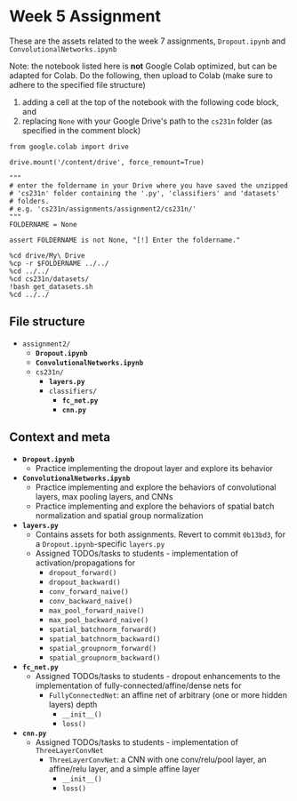 # Week 5 Assignment
These are the assets related to the week 7 assignments, `Dropout.ipynb` and `ConvolutionalNetworks.ipynb`

Note: the notebook listed here is **not** Google Colab optimized, but can be adapted for Colab. Do the following, then upload to Colab (make sure to adhere to the specified file structure)
1. adding a cell at the top of the notebook with the following code block, and
2. replacing `None` with your Google Drive's path to the `cs231n` folder (as specified in the comment block)

```
from google.colab import drive

drive.mount('/content/drive', force_remount=True)

"""
# enter the foldername in your Drive where you have saved the unzipped
# 'cs231n' folder containing the '.py', 'classifiers' and 'datasets'
# folders.
# e.g. 'cs231n/assignments/assignment2/cs231n/'
"""
FOLDERNAME = None

assert FOLDERNAME is not None, "[!] Enter the foldername."

%cd drive/My\ Drive
%cp -r $FOLDERNAME ../../
%cd ../../
%cd cs231n/datasets/
!bash get_datasets.sh
%cd ../../
```

## File structure
* `assignment2/`
    * **`Dropout.ipynb`**
    * **`ConvolutionalNetworks.ipynb`**
    * `cs231n/`
        * **`layers.py`**
        * `classifiers/`
            * **`fc_net.py`**
            * **`cnn.py`**

## Context and meta
* **`Dropout.ipynb`**
    * Practice implementing the dropout layer and explore its behavior
* **`ConvolutionalNetworks.ipynb`**
    * Practice implementing and explore the behaviors of convolutional layers, max pooling layers, and CNNs
    * Practice implementing and explore the behaviors of spatial batch normalization and spatial group normalization
* **`layers.py`**
    * Contains assets for both assignments. Revert to commit `0b13bd3`, for a `Dropout.ipynb`-specific `layers.py`
    * Assigned TODOs/tasks to students - implementation of activation/propagations for
        * `dropout_forward()`
        * `dropout_backward()`
        * `conv_forward_naive()`
        * `conv_backward_naive()`
        * `max_pool_forward_naive()`
        * `max_pool_backward_naive()`
        * `spatial_batchnorm_forward()`
        * `spatial_batchnorm_backward()`
        * `spatial_groupnorm_forward()`
        * `spatial_groupnorm_backward()`
* **`fc_net.py`**
    * Assigned TODOs/tasks to students - dropout enhancements to the implementation of fully-connected/affine/dense nets for
        * `FullyConnectedNet`: an affine net of arbitrary (one or more hidden layers) depth
            * `__init__()`
            * `loss()`
* **`cnn.py`**
    * Assigned TODOs/tasks to students - implementation of `ThreeLayerConvNet`
        * `ThreeLayerConvNet`: a CNN with one conv/relu/pool layer, an affine/relu layer, and a simple affine layer
            * `__init__()`
            * `loss()`